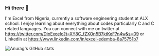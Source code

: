 ### Hi there 👋

I'm Excel from Nigeria, currently a software engineering student at ALX school. I enjoy learning about everything about codes particularly C and C related languages. You can connect with me on twitter at https://twitter.com/DioExcelo?t=XY8C_fZXOn5B7ktKeF7n4w&s=09 or LinkedIn at https://www.linkedin.com/in/excel-edemba-8a75751b7

![Anurag's GitHub stats](https://github-readme-stats.vercel.app/api?username=Exceledemba&show_icons=true&theme=radical)
